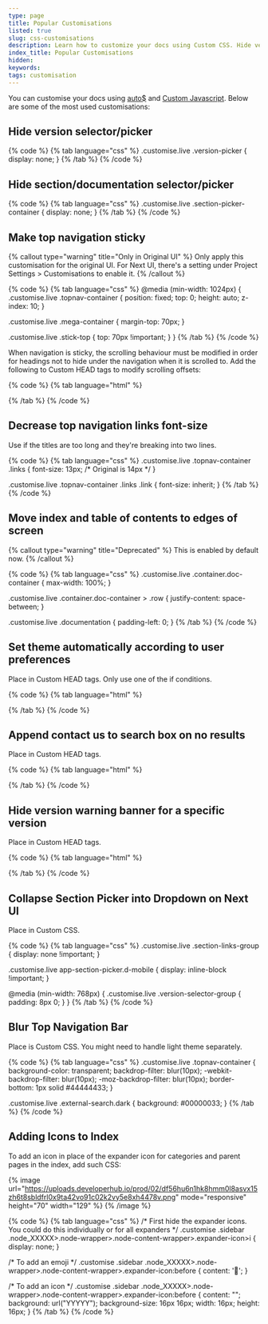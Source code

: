 ```yaml
---
type: page
title: Popular Customisations
listed: true
slug: css-customisations
description: Learn how to customize your docs using Custom CSS. Hide version selector, section selector, make top navigation sticky, decrease font size, move index, set theme and more.
index_title: Popular Customisations
hidden: 
keywords: 
tags: customisation
---
```


You can customise your docs using [auto$](/support-center/custom-css) and [Custom Javascript](/support-center/custom-javascript). Below are some of the most used customisations:

## Hide version selector/picker

{% code %}
{% tab language="css" %}
.customise.live .version-picker {
    display: none;
}
{% /tab %}
{% /code %}

## Hide section/documentation selector/picker

{% code %}
{% tab language="css" %}
.customise.live .section-picker-container {
    display: none;
}
{% /tab %}
{% /code %}

## Make top navigation sticky

{% callout type="warning" title="Only in Original UI" %}
Only apply this customisation for the original UI. For Next UI, there's a setting under Project Settings &gt; Customisations to enable it.
{% /callout %}

{% code %}
{% tab language="css" %}
@media (min-width: 1024px) {
  .customise.live .topnav-container {
    position: fixed;
    top: 0;
    height: auto;
    z-index: 10;
  }

  .customise.live .mega-container {
    margin-top: 70px;
  }

  .customise.live .stick-top {
    top: 70px !important;
  }
}
{% /tab %}
{% /code %}

When navigation is sticky, the scrolling behaviour must be modified in order for headings not to hide under the navigation when it is scrolled to. Add the following to Custom HEAD tags to modify scrolling offsets:

{% code %}
{% tab language="html" %}
<script>
  window.settings.apply({
    scrolling: { // Modify values as needed, according to your navbar height.
      scrollTopOffsetOnFragmentChange: {documentation: -90, apiReference: -50}
    }
  });
</script>
{% /tab %}
{% /code %}

## Decrease top navigation links font-size

Use if the titles are too long and they're breaking into two lines.

{% code %}
{% tab language="css" %}
.customise.live .topnav-container .links {
  font-size: 13px; /* Original is 14px */
}

.customise.live .topnav-container .links .link {
  font-size: inherit;
}
{% /tab %}
{% /code %}

## Move index and table of contents to edges of screen

{% callout type="warning" title="Deprecated" %}
This is enabled by default now.
{% /callout %}

{% code %}
{% tab language="css" %}
.customise.live .container.doc-container {
  max-width: 100%;
}

.customise.live .container.doc-container > .row {
  justify-content: space-between;
}


.customise.live .documentation {
  padding-left: 0;
}
{% /tab %}
{% /code %}

## Set theme automatically according to user preferences

Place in Custom HEAD tags. Only use one of the if conditions.

{% code %}
{% tab language="html" %}
<script>
  // If your theme is set to dark by default, use the following IF condition.
  if (window.matchMedia && window.matchMedia('(prefers-color-scheme: light)').matches) {
    window.setTheme('light');
	}
  
  // If your theme is set to light by default, use the following IF condition.
  if (window.matchMedia && window.matchMedia('(prefers-color-scheme: dark)').matches) {
    window.setTheme('dark');
	}
</script>
{% /tab %}
{% /code %}

## Append contact us to search box on no results

Place in Custom HEAD tags.

{% code %}
{% tab language="html" %}
<style>
  .search-contact-us {
    color: inherit;
    font-size: inherit;
    text-decoration: underline;
  }
  
  .search-contact-us:hover {
    color: inherit;
  }
</style>

<script>
  document.addEventListener('onsearch', function (event) {
    let searchEl = document.querySelector('.topnav .search');

    setTimeout(() => {
      if (!document.querySelector('.search-results-container .result')) {
          document.querySelector('.search-results-container .count').innerHTML = 
            'No search results found. <a class="search-contact-us" href="/support-center/contact-us">Contact us?</a>';
      }
    });
  });
</script>
{% /tab %}
{% /code %}

## Hide version warning banner for a specific version

Place in Custom HEAD tags.

{% code %}
{% tab language="html" %}
<script>
document.addEventListener('onsectionchange', e => {
  let versionWarningEl = document.querySelector('.version-warning');
  if (!versionWarningEl) {
    return;
  }

  if (window.getActiveVersion().slug === 'v4') {
    console.log('Hiding banner');
    versionWarningEl.classList.add('d-none');
  } else {
    versionWarningEl.classList.remove('d-none');
  }
});
</script>
{% /tab %}
{% /code %}

## Collapse Section Picker into Dropdown on Next UI

Place in Custom CSS.

{% code %}
{% tab language="css" %}
.customise.live .section-links-group {
  display: none !important;
}

.customise.live app-section-picker.d-mobile {
    display: inline-block !important;
}

@media (min-width: 768px) {
  .customise.live .version-selector-group {
    padding: 8px 0;
  }
}
{% /tab %}
{% /code %}

## Blur Top Navigation Bar

Place is Custom CSS. You might need to handle light theme separately.

{% code %}
{% tab language="css" %}
.customise.live .topnav-container {
    background-color: transparent;
    backdrop-filter: blur(10px);
    -webkit-backdrop-filter: blur(10px);
    -moz-backdrop-filter: blur(10px);
    border-bottom: 1px solid #44444433;
}

.customise.live .external-search.dark {
    background: #00000033;
}
{% /tab %}
{% /code %}

## Adding Icons to Index

To add an icon in place of the expander icon for categories and parent pages in the index, add such CSS:

{% image url="https://uploads.developerhub.io/prod/02/df56hu6n1hk8hmm0l8asvx15zh6t8sbldfrl0x9ta42vo91c02k2vy5e8xh4478v.png" mode="responsive" height="70" width="129" %}
{% /image %}

{% code %}
{% tab language="css" %}
/* First hide the expander icons. You could do this individually or for all expanders */
.customise .sidebar .node_XXXXX>.node-wrapper>.node-content-wrapper>.expander-icon>i {
		display: none;
}

/* To add an emoji */
.customise .sidebar .node_XXXXX>.node-wrapper>.node-content-wrapper>.expander-icon:before {
    content: '👋';
}

/* To add an icon */
.customise .sidebar .node_XXXXX>.node-wrapper>.node-content-wrapper>.expander-icon:before {
    content: "";
    background: url("YYYYY");
    background-size: 16px 16px;
    width: 16px;
    height: 16px;
}
{% /tab %}
{% /code %}